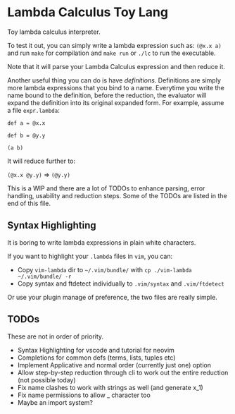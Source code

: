 # Lambda Calculus Toy Lang

Toy lambda calculus interpreter.

To test it out, you can simply write a lambda expression such as:
`(@x.x a)` and run `make` for compilation and `make run` or `./lc` to run the executable.

Note that it will parse your Lambda Calculus expression and then reduce it.

Another useful thing you can do is have *definitions*. 
Definitions are simply more lambda expressions that you bind to a name.
Everytime you write the name bound to the definition, before the reduction, the evaluator will expand the definition into its original expanded form. For example, assume a file `expr.lambda`:

```
def a = @x.x 

def b = @y.y

(a b)
```

It will reduce further to:

`(@x.x @y.y)` => `(@y.y)`

This is a WIP and there are a lot of TODOs to enhance parsing, error handling, usability and reduction steps.
Some of the TODOs are listed in the end of this file.

## Syntax Highlighting

It is boring to write lambda expressions in plain white characters.

If you want to highlight your `.lambda` files in `vim`, you can:

- Copy `vim-lambda` dir to `~/.vim/bundle/` with `cp ./vim-lambda ~/.vim/bundle/ -r`
- Copy syntax and ftdetect individually to `.vim/syntax` and `.vim/ftdetect`

Or use your plugin manage of preference, the two files are really simple.


## TODOs
These are not in order of priority.

- Syntax Highlighting for vscode and tutorial for neovim
- Completions for common defs (terms, lists, tuples etc)
- Implement Applicative and normal order (currently just one) option
- Allow step-by-step reduction through cli to work out the entire reduction (not possible today)
- Fix name clashes to work with strings as well (and generate x_1)
- Fix name permissions to allow _ character too
- Maybe an import system?

